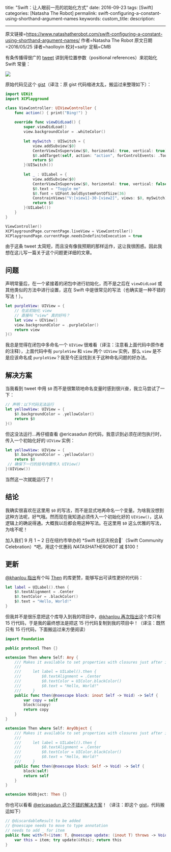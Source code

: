 title: "Swift：让人眼前一亮的初始化方式"
date: 2016-09-23
tags: [Swift]
categories: [Natasha The Robot]
permalink: swift-configuring-a-constant-using-shorthand-argument-names
keywords: 
custom_title: 
description: 

---
原文链接=https://www.natashatherobot.com/swift-configuring-a-constant-using-shorthand-argument-names/
作者=Natasha The Robot
原文日期=2016/05/25
译者=haolloyin
校对=saitjr
定稿=CMB

<!--此处开始正文-->

有条传播得很广的 [tweet](https://twitter.com/nick_skmbo/status/735109452827877377) 讲到用位置参数（positional references）来初始化 Swift 常量：

![](http://swiftgg-main.b0.upaiyun.com/image/swift-configuring-a-constant-using-shorthand-argument-names.jpg)

原始代码见这个 [gist](https://gist.github.com/erica/4fa60524d9b71bfa9819)（译注：原 gist 代码缩进太乱，搬运过来整理如下）：

```swift
import UIKit
import XCPlayground

class ViewController: UIViewController {
    func action() { print("Bing!") }
    
    override func viewDidLoad() {
        super.viewDidLoad()
        view.backgroundColor = .whiteColor()
        
        let mySwitch : UISwitch = {
            view.addSubview($0)
            CenterViewInSuperview($0, horizontal: true, vertical: true)
            $0.addTarget(self, action: "action", forControlEvents: .TouchUpInside)
            return $0
        }(UISwitch())
        
        let _ : UILabel = {
            view.addSubview($0)
            CenterViewInSuperview($0, horizontal: true, vertical: false)
            $0.text = "Toggle me"
            $0.font = UIFont.boldSystemFontOfSize(36)
            ConstrainViews("V:[view1]-30-[view2]", views: $0, mySwitch)
            return $0
        }(UILabel())
    }
}

ViewController()
XCPlaygroundPage.currentPage.liveView = ViewController()
XCPlaygroundPage.currentPage.needsIndefiniteExecution = true
```

由于这条 tweet 太简短，而且没有像我预期的那样运作，这让我很困惑。因此我想在这儿写一篇关于这个问题更详细的文章。

<!--more-->

## 问题

声明常量后，在一个紧接着的闭包中进行初始化，而不是之后在 `viewDidLoad` 或其他类似的方法中进行设置，这在 Swift 中是很常见的写法（也确实是一种不错的写法！）。

```swift
let purpleView: UIView = {
    // 在此初始化 view
    // 直接叫 "view" 真的好吗？
    let view = UIView()
    view.backgroundColor = .purpleColor()
    return view
}()
```

我总是觉得在闭包中多命名一个 `UIView` 很难看（译注：注意看上面代码中原作者的注释），上面代码中有 `purpleView` 和 `view` 两个 `UIView` 实例，那么 `view` 是不是应该命名成 `purpleView`？我至今还没找到关于这种命名问题的好办法。

## 解决方案

当我看到 tweet 中用 `$0` 而不是很繁琐地命名变量时感到很兴奋，我立马尝试了一下：

```swift
// 声明：以下代码无法运行
let yellowView: UIView = {
    $0.backgroundColor = .yellowColor()
    return $0
}()
```

但这没法运行...再仔细查看 @ericasadun 的代码，我意识到必须在闭包执行时，传入一个初始化好的 `UIView` 实例：

```swift
let yellowView: UIView = {
    $0.backgroundColor = .yellowColor()
    return $0
 // 确保下一行的括号内要传入 UIView()
}(UIView())
```

当然这一次就能运行了！

## 结论

我确实很喜欢在这里用 `$0` 的写法，而不是显式地再命名一个变量。为啥我没想到这种方法呢，好气哦。然而现在我知道必须传入一个初始化好的 `UIView()`，这从逻辑上的确说得通。大概我以后都会用这种写法。在这里用 `$0` 这么优雅的写法，为啥不呢！

加入我们 9 月 1 ~ 2 日在纽约市举办的 *Swift 社区庆祝会🎉`（Swift Community Celebration）*吧，用这个优惠码 *NATASHATHEROBOT* 减 $100！

## 更新

[@khanlou 指出](https://twitter.com/khanlou/status/735500301487198210)有个叫 [Then](https://github.com/devxoul/Then) 的库更赞，能够写出可读性更好的代码：

```swift
let label = UILabel().then {
    $0.textAlignment = .Center
    $0.textColor = .blackColor()
    $0.text = "Hello, World!"
}
```

但我并不是很乐意把这个库导入到我的项目中，[@khanlou 再次指出](https://twitter.com/khanlou/status/735508166746775552)这个库只有 15 行代码，于是我的最终想法是把这 15 行代码复制到我的项目中！（译注：既然只有 15 行代码，下面搬运过来方便阅读）

```swift
import Foundation

public protocol Then {}

extension Then where Self: Any {
    /// Makes it available to set properties with closures just after initializing.
    ///
    ///     let label = UILabel().then {
    ///         $0.textAlignment = .Center
    ///         $0.textColor = UIColor.blackColor()
    ///         $0.text = "Hello, World!"
    ///     }
    public func then(@noescape block: inout Self -> Void) -> Self {
        var copy = self
        block(&copy)
        return copy
    }
}

extension Then where Self: AnyObject {
    /// Makes it available to set properties with closures just after initializing.
    ///
    ///     let label = UILabel().then {
    ///         $0.textAlignment = .Center
    ///         $0.textColor = UIColor.blackColor()
    ///         $0.text = "Hello, World!"
    ///     }
    public func then(@noescape block: Self -> Void) -> Self {
        block(self)
        return self
    }
}

extension NSObject: Then {}
```

你也可以看看 [@ericasadun 这个不错的解决方案](https://twitter.com/ericasadun/status/735520147549487104)！（译注：即这个 [gist](https://gist.github.com/erica/72be2ffe76a569376469c2f2110aee9c)，代码搬运如下）

```swift
// @discardableResult to be added
// @noescape needs to move to type annotation
// needs to add _ for item
public func with<T>(item: T, @noescape update: (inout T) throws -> Void) rethrows -> T {
    var this = item; try update(&this); return this
}
```
